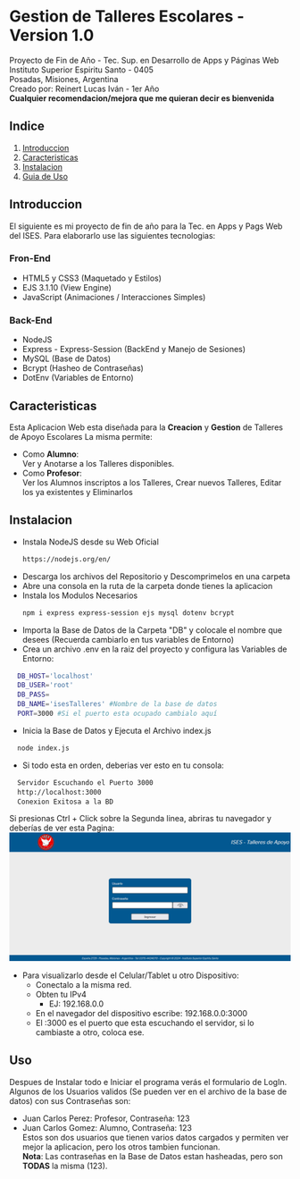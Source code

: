 # Gestion de Talleres Escolares - Version 1.0
Proyecto de Fin de Año - Tec. Sup. en Desarrollo de Apps y Páginas Web  
Instituto Superior Espiritu Santo - 0405  
Posadas, Misiones, Argentina  
Creado por: Reinert Lucas Iván - 1er Año  
**Cualquier recomendacion/mejora que me quieran decir es bienvenida**

## Indice
1. [Introduccion](#Introduccion)
2. [Caracteristicas](#Caracteristicas)
3. [Instalacion](#Instalacion)
4. [Guia de Uso](#Uso)

## Introduccion
El siguiente es mi proyecto de fin de año para la Tec. en Apps y Pags Web del ISES.
Para elaborarlo use las siguientes tecnologias:
### Fron-End
- HTML5 y CSS3 (Maquetado y Estilos)
- EJS 3.1.10 (View Engine)
- JavaScript (Animaciones / Interacciones Simples)
### Back-End
- NodeJS
- Express - Express-Session (BackEnd y Manejo de Sesiones)
- MySQL (Base de Datos)
- Bcrypt (Hasheo de Contraseñas)
- DotEnv (Variables de Entorno)

## Caracteristicas
Esta Aplicacion Web esta diseñada para la **Creacion** y **Gestion** de Talleres de Apoyo Escolares
La misma permite:  
- Como **Alumno**:  
Ver y Anotarse a los Talleres disponibles.
- Como **Profesor**:  
Ver los Alumnos inscriptos a los Talleres, Crear nuevos Talleres, Editar los ya existentes y Eliminarlos

## Instalacion
- Instala NodeJS desde su Web Oficial
  ```bash
  https://nodejs.org/en/
- Descarga los archivos del Repositorio y Descomprimelos en una carpeta
- Abre una consola en la ruta de la carpeta donde tienes la aplicacion
- Instala los Modulos Necesarios  
  ```bash
  npm i express express-session ejs mysql dotenv bcrypt
- Importa la Base de Datos de la Carpeta "DB" y colocale el nombre que desees (Recuerda cambiarlo en tus variables de Entorno)
- Crea un archivo .env en la raiz del proyecto y configura las Variables de Entorno:  
```bash
  DB_HOST='localhost'
  DB_USER='root'
  DB_PASS=
  DB_NAME='isesTalleres' #Nombre de la base de datos
  PORT=3000 #Si el puerto esta ocupado cambialo aquí
```
- Inicia la Base de Datos y Ejecuta el Archivo index.js  
```bash
  node index.js
```
- Si todo esta en orden, deberias ver esto en tu consola:
```bash
  Servidor Escuchando el Puerto 3000
  http://localhost:3000
  Conexion Exitosa a la BD
```  
Si presionas Ctrl + Click sobre la Segunda linea, abriras tu navegador y deberías de ver esta Pagina:  
![Login-Img](https://github.com/BlakeNN/Gestion-de-Talleres-Escolares/blob/c6241525745d4c061412f20e9bc8912e11d0f4b6/login.png)

- Para visualizarlo desde el Celular/Tablet u otro Dispositivo:
  - Conectalo a la misma red.
  - Obten tu IPv4
    - EJ: 192.168.0.0
  - En el navegador del dispositivo escribe: 192.168.0.0:3000
  - El :3000 es el puerto que esta escuchando el servidor, si lo cambiaste a otro, coloca ese.

## Uso
Despues de Instalar todo e Iniciar el programa verás el formulario de LogIn.
Algunos de los Usuarios validos (Se pueden ver en el archivo de la base de datos) con sus Contraseñas son:
 -  Juan Carlos Perez: Profesor, Contraseña: 123
 -  Juan Carlos Gomez: Alumno, Contraseña: 123  
Estos son dos usuarios que tienen varios datos cargados y permiten ver mejor la aplicacion, pero los otros tambien funcionan.  
**Nota**: Las contraseñas en la Base de Datos estan hasheadas, pero son **TODAS** la misma (123).
